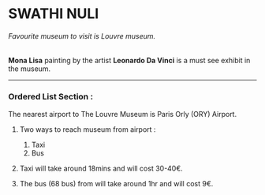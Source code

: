 # SWATHI NULI
###### Favourite museum to visit is Louvre museum.

**Mona Lisa** painting by the artist **Leonardo Da Vinci** is a must see exhibit in the museum.

***

### Ordered List Section :

The nearest airport to The Louvre Museum is Paris Orly (ORY) Airport.

1. Two ways to reach museum from airport :
    1. Taxi
    2. Bus
    
2. Taxi will take around 18mins and will cost 30-40€.
3. The bus (68 bus) from will take around 1hr and will cost 9€.
